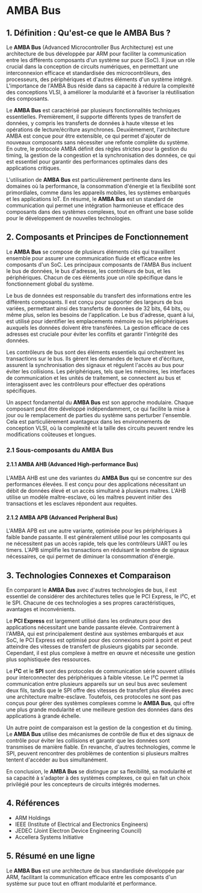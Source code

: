 # AMBA Bus

## 1. Définition : Qu'est-ce que le **AMBA Bus** ?
Le **AMBA Bus** (Advanced Microcontroller Bus Architecture) est une architecture de bus développée par ARM pour faciliter la communication entre les différents composants d'un système sur puce (SoC). Il joue un rôle crucial dans la conception de circuits numériques, en permettant une interconnexion efficace et standardisée des microcontrôleurs, des processeurs, des périphériques et d'autres éléments d'un système intégré. L'importance de l'AMBA Bus réside dans sa capacité à réduire la complexité des conceptions VLSI, à améliorer la modularité et à favoriser la réutilisation des composants. 

Le **AMBA Bus** est caractérisé par plusieurs fonctionnalités techniques essentielles. Premièrement, il supporte différents types de transfert de données, y compris les transferts de données à haute vitesse et les opérations de lecture/écriture asynchrones. Deuxièmement, l'architecture AMBA est conçue pour être extensible, ce qui permet d'ajouter de nouveaux composants sans nécessiter une refonte complète du système. En outre, le protocole AMBA définit des règles strictes pour la gestion du timing, la gestion de la congestion et la synchronisation des données, ce qui est essentiel pour garantir des performances optimales dans des applications critiques.

L'utilisation de **AMBA Bus** est particulièrement pertinente dans les domaines où la performance, la consommation d'énergie et la flexibilité sont primordiales, comme dans les appareils mobiles, les systèmes embarqués et les applications IoT. En résumé, le **AMBA Bus** est un standard de communication qui permet une intégration harmonieuse et efficace des composants dans des systèmes complexes, tout en offrant une base solide pour le développement de nouvelles technologies.

## 2. Composants et Principes de Fonctionnement
Le **AMBA Bus** se compose de plusieurs éléments clés qui travaillent ensemble pour assurer une communication fluide et efficace entre les composants d'un SoC. Les principaux composants de l'AMBA Bus incluent le bus de données, le bus d'adresse, les contrôleurs de bus, et les périphériques. Chacun de ces éléments joue un rôle spécifique dans le fonctionnement global du système.

Le bus de données est responsable du transfert des informations entre les différents composants. Il est conçu pour supporter des largeurs de bus variées, permettant ainsi des transferts de données de 32 bits, 64 bits, ou même plus, selon les besoins de l'application. Le bus d'adresse, quant à lui, est utilisé pour identifier les emplacements mémoire ou les périphériques auxquels les données doivent être transférées. La gestion efficace de ces adresses est cruciale pour éviter les conflits et garantir l'intégrité des données.

Les contrôleurs de bus sont des éléments essentiels qui orchestrent les transactions sur le bus. Ils gèrent les demandes de lecture et d'écriture, assurent la synchronisation des signaux et régulent l'accès au bus pour éviter les collisions. Les périphériques, tels que les mémoires, les interfaces de communication et les unités de traitement, se connectent au bus et interagissent avec les contrôleurs pour effectuer des opérations spécifiques.

Un aspect fondamental du **AMBA Bus** est son approche modulaire. Chaque composant peut être développé indépendamment, ce qui facilite la mise à jour ou le remplacement de parties du système sans perturber l'ensemble. Cela est particulièrement avantageux dans les environnements de conception VLSI, où la complexité et la taille des circuits peuvent rendre les modifications coûteuses et longues.

### 2.1 Sous-composants du AMBA Bus
#### 2.1.1 AMBA AHB (Advanced High-performance Bus)
L'AMBA AHB est une des variantes du **AMBA Bus** qui se concentre sur des performances élevées. Il est conçu pour des applications nécessitant un débit de données élevé et un accès simultané à plusieurs maîtres. L'AHB utilise un modèle maître-esclave, où les maîtres peuvent initier des transactions et les esclaves répondent aux requêtes.

#### 2.1.2 AMBA APB (Advanced Peripheral Bus)
L'AMBA APB est une autre variante, optimisée pour les périphériques à faible bande passante. Il est généralement utilisé pour les composants qui ne nécessitent pas un accès rapide, tels que les contrôleurs UART ou les timers. L'APB simplifie les transactions en réduisant le nombre de signaux nécessaires, ce qui permet de diminuer la consommation d'énergie.

## 3. Technologies Connexes et Comparaison
En comparant le **AMBA Bus** avec d'autres technologies de bus, il est essentiel de considérer des architectures telles que le PCI Express, le I²C, et le SPI. Chacune de ces technologies a ses propres caractéristiques, avantages et inconvénients.

Le **PCI Express** est largement utilisé dans les ordinateurs pour des applications nécessitant une bande passante élevée. Contrairement à l'AMBA, qui est principalement destiné aux systèmes embarqués et aux SoC, le PCI Express est optimisé pour des connexions point à point et peut atteindre des vitesses de transfert de plusieurs gigabits par seconde. Cependant, il est plus complexe à mettre en œuvre et nécessite une gestion plus sophistiquée des ressources.

Le **I²C** et le **SPI** sont des protocoles de communication série souvent utilisés pour interconnecter des périphériques à faible vitesse. Le I²C permet la communication entre plusieurs appareils sur un seul bus avec seulement deux fils, tandis que le SPI offre des vitesses de transfert plus élevées avec une architecture maître-esclave. Toutefois, ces protocoles ne sont pas conçus pour gérer des systèmes complexes comme le **AMBA Bus**, qui offre une plus grande modularité et une meilleure gestion des données dans des applications à grande échelle.

Un autre point de comparaison est la gestion de la congestion et du timing. Le **AMBA Bus** utilise des mécanismes de contrôle de flux et des signaux de contrôle pour éviter les collisions et garantir que les données sont transmises de manière fiable. En revanche, d'autres technologies, comme le SPI, peuvent rencontrer des problèmes de contention si plusieurs maîtres tentent d'accéder au bus simultanément.

En conclusion, le **AMBA Bus** se distingue par sa flexibilité, sa modularité et sa capacité à s'adapter à des systèmes complexes, ce qui en fait un choix privilégié pour les concepteurs de circuits intégrés modernes.

## 4. Références
- ARM Holdings
- IEEE (Institute of Electrical and Electronics Engineers)
- JEDEC (Joint Electron Device Engineering Council)
- Accellera Systems Initiative

## 5. Résumé en une ligne
Le **AMBA Bus** est une architecture de bus standardisée développée par ARM, facilitant la communication efficace entre les composants d'un système sur puce tout en offrant modularité et performance.